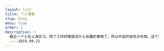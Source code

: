 ```yaml
---
layout: list
title: 个人博客
slug: blog
menu: true
order: 1
description: >
  最近一个人在上海实习，除了工作好像就没什么有趣的事情了，所以开始开始写点东西。这个博客会不定期更新一些东西，都是随便写写的，想来也不会有其他人来关注，就当是消磨时间吧。    
  ----2019.09.21
---
```

